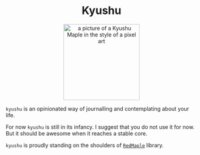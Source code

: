<h1 align="center">
Kyushu
</h1>

<p align="center">
<img width="200" src="github.com/amirography/soapberry/tree/crates/kyushu/assets/kyushu.png" alt="a picture of a Kyushu Maple in the style of a pixel art">
</p>

<!-- cargo-rdme start -->

`kyushu` is an opinionated way of journalling and contemplating about your life.

For now `kyushu` is still in its infancy. I suggest that you do not use it for now.
But it should be awesome when it reaches a stable core.

`kyushu` is proudly standing on the shoulders of [`RedMaple`](https://crates.io/crates/redmaple) library.

<!-- cargo-rdme end -->
